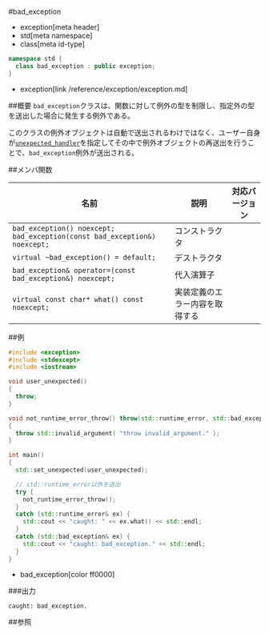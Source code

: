 #bad_exception
* exception[meta header]
* std[meta namespace]
* class[meta id-type]

```cpp
namespace std {
  class bad_exception : public exception;
}
```
* exception[link /reference/exception/exception.md]

##概要
`bad_exception`クラスは、関数に対して例外の型を制限し、指定外の型を送出した場合に発生する例外である。

このクラスの例外オブジェクトは自動で送出されるわけではなく、ユーザー自身が[`unexpected_handler`](/reference/exception/set_unexpected.md)を指定してその中で例外オブジェクトの再送出を行うことで、`bad_exception`例外が送出される。


##メンバ関数

| 名前 | 説明 | 対応バージョン |
|----------------------------------------------|-----------------------------------------------|-------|
| `bad_exception() noexcept;` `bad_exception(const bad_exception&) noexcept;` | コンストラクタ | |
| `virtual ~bad_exception() = default;` | デストラクタ | |
| `bad_exception& operator=(const bad_exception&) noexcept;` | 代入演算子 | |
| `virtual const char* what() const noexcept;` | 実装定義のエラー内容を取得する | |


##例
```cpp
#include <exception>
#include <stdexcept>
#include <iostream>

void user_unexpected()
{
  throw;
}

void not_runtime_error_throw() throw(std::runtime_error, std::bad_exception)
{
  throw std::invalid_argument( "throw invalid_argument." );
}

int main()
{
  std::set_unexpected(user_unexpected);

  // std::runtime_error以外を送出
  try {
    not_runtime_error_throw();
  }
  catch (std::runtime_error& ex) {
    std::cout << "caught: " << ex.what() << std::endl;
  }
  catch (std::bad_exception& ex) {
    std::cout << "caught: bad_exception." << std::endl;
  }
}
```
* bad_exception[color ff0000]


###出力
```
caught: bad_exception.
```

##参照

